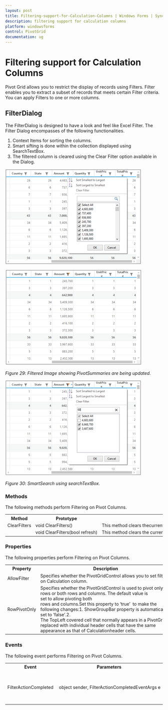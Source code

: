 ```yaml
---
layout: post
title: Filtering-support-for-Calculation-Columns | Windows Forms | Syncfusion
description: filtering support for calculation columns
platform: windowsforms
control: PivotGrid
documentation: ug
---
```


# Filtering support for Calculation Columns

Pivot Grid allows you to restrict the display of records using Filters. Filter enables you to extract a subset of records that meets certain Filter criteria. You can apply Filters to one or more columns.

## FilterDialog

The FilterDialog is designed to have a look and feel like Excel Filter. The Filter Dialog encompasses of the following functionalities.

1. Context Items for sorting the columns.
2. Smart sifting is done within the collection displayed using SearchTextBox.
3. The filtered column is cleared using the Clear Filter option available in the Dialog.



![](Filtering-support-for-Calculation-Columns_images/Filtering-support-for-Calculation-Columns_img1.png)






![](Filtering-support-for-Calculation-Columns_images/Filtering-support-for-Calculation-Columns_img2.png)



_Figure_ _29_: _Filtered Image showing PivotSummaries are being updated._



![](Filtering-support-for-Calculation-Columns_images/Filtering-support-for-Calculation-Columns_img3.png)





_Figure_ _30_: _SmartSearch using searchTextBox._



### Methods

The following methods perform Filtering on Pivot Columns.



<table>
<tr>
<th>
Method</th><th>
Prototype</th><th>
Description</th></tr>
<tr>
<td>
ClearFilters</td><td>
void ClearFilters()</td><td>
This method clears thecurrent filtered state andredraws the pivot display.</td></tr>
<tr>
<td>
</td><td>
void ClearFilters(bool refresh)</td><td>
This method clears the current filtered state and optionally redraws the Pivot display.</td></tr>
</table>

### Properties 

The following properties perform Filtering on Pivot Columns.


<table>
<tr>
<th>
Property</th><th>
Description</th></tr>
<tr>
<td>
AllowFilter</td><td>
Specifies whether the PivotGridControl allows you to set filter on Calculation column.</td></tr>
<tr>
<td>
RowPivotOnly</td><td>
Specifies whether the PivotGridControl is used to pivot only rows or both rows and columns. The default value is set to allow pivoting both rows and columns.Set this property to ‘true’  to make the following changes:1. ShowGroupBar property is automatically set to ‘false’.2. The TopLeft covered cell that normally appears in a PivotGrid is replaced with individual header cells that have the same appearance as that of Calculationheader cells.</td></tr>
</table>



### Events 

The following event performs Filtering on Pivot Columns. 

<table>
<tr>
<th>
Event</th><th>
Parameters</th><th>
Description</th></tr>
<tr>
<td>
FilterActionCompleted</td><td>
 object sender, FilterActionCompletedEventArgs e</td><td>
This event is triggered when the Filter action is completed.</td></tr>
</table>


